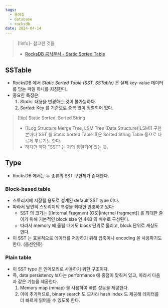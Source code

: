 ```yaml
---
tags:
  - 용어집
  - database
  - rocksdb
date: 2024-04-14
---
```

> [!info]- 참고한 것들
> - [RocksDB 공식문서 - Static Sorted Table](https://github.com/facebook/rocksdb/wiki/A-Tutorial-of-RocksDB-SST-formats)

## SSTable

- RocksDB 에서 *Static Sorted Table (SST, SSTable)* 은 실제 key-value 데이터를 담는 파일 하나를 지칭한다.
- 중요한 특징은:
	1. *Static*: 내용을 변경하는 것이 불가능하다.
	2. *Sorted*: Key 를 기준으로 중복 없이 정렬되어 있다.

> [!tip] Static Sorted, Sorted String
> - [[Log Structure Merge Tree, LSM Tree (Data Structure)|LSM]] 구현본마다 SST 를 Static Sorted Table 혹은 Sorted String Table 등으로 다르게 부르기도 한다.
> - 하지만 약자 "SST" 는 거의 통일되어 있는 듯.

## Type

- RocksDB 에서는 두 종류의 SST 구현체가 존재한다.

### Block-based table

- 스토리지에 저장될 용도로 설계된 default SST type 이다.
- 따라서 당연히 스토리지의 특성을 최대한 반영하고 있다:
	- SST 의 크기는 [[Internal Fragment (OS)|internal fragment]] 를 최대한 줄이기 위해 기본적인 block size 인 4KB 의 배수로 구성된다.
	- 따라서 memory 에 올릴 때에도 block 단위로 올리고, block 단위로 캐싱도 한다.
- 이 SST 는 효율적으로 데이터를 저장하기 위해 압축이나 encoding 을 사용하기도 한다. (옵션인듯)

### Plain table

- 이 SST type 은 인메모리로 사용하기 위한 구조이다.
- 즉, data persistency 보다는 performance 에 중점이 맞춰져 있고, 따라서 다음과 같은 기능을 제공한다.
	1. Memory map (mmap) 을 사용하여 빠른 성능을 제공한다.
	2. 이에 추가적으로, binary search 도 모자라 hash index 도 제공해 데이터를 더 빠르게 읽어올 수 있도록 한다.